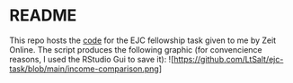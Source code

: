 # README

This repo hosts the [code](https://github.com/LtSalt/ejc-task/blob/main/ejc-task-script.R) for the EJC fellowship task given to me by Zeit Online. The script produces the following graphic (for convencience reasons, I used the RStudio Gui to save it):
![https://github.com/LtSalt/ejc-task/blob/main/income-comparison.png]
